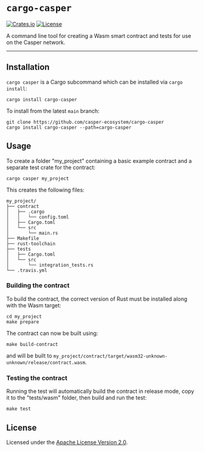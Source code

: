 # `cargo-casper`

[![Crates.io](https://img.shields.io/crates/v/cargo-casper)](https://crates.io/crates/cargo-casper)
[![License](https://img.shields.io/badge/license-Apache-blue)](LICENSE)

A command line tool for creating a Wasm smart contract and tests for use on the Casper network.

---

## Installation

`cargo casper` is a Cargo subcommand which can be installed via `cargo install`:

```
cargo install cargo-casper
```

To install from the latest `main` branch:

```
git clone https://github.com/casper-ecosystem/cargo-casper
cargo install cargo-casper --path=cargo-casper
```

## Usage

To create a folder "my_project" containing a basic example contract and a separate test crate for the contract:

```
cargo casper my_project
```

This creates the following files:

```
my_project/
├── contract
│   ├── .cargo
│   │   └── config.toml
│   ├── Cargo.toml
│   └── src
│       └── main.rs
├── Makefile
├── rust-toolchain
├── tests
│   ├── Cargo.toml
│   └── src
│       └── integration_tests.rs
└── .travis.yml
```

### Building the contract

To build the contract, the correct version of Rust must be installed along with the Wasm target:

```
cd my_project
make prepare
```

The contract can now be built using:

```
make build-contract
```

and will be built to `my_project/contract/target/wasm32-unknown-unknown/release/contract.wasm`.

### Testing the contract

Running the test will automatically build the contract in release mode, copy it to the "tests/wasm" folder, then build
and run the test:

```
make test
```

## License

Licensed under the [Apache License Version 2.0](LICENSE).
